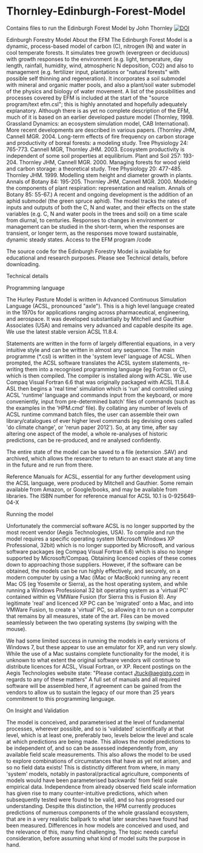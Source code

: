 # Thornley-Edinburgh-Forest-Model
Contains files to run the Edinburgh Forest Model by John Thornley
[![DOI](https://zenodo.org/badge/452433269.svg)](https://zenodo.org/badge/latestdoi/452433269)

Edinburgh Forestry Model
About the EFM
The Edinburgh Forest Model is a dynamic, process-based model of carbon (C),
nitrogen (N) and water in cool temperate forests. It simulates tree growth (evergreen
or deciduous) with growth responses to the environment (e.g. light, temperature, day
length, rainfall, humidity, wind, atmospheric N deposition, CO2) and also to
management (e.g. fertilizer input, plantations or "natural forests" with possible self
thinning and regeneration). It incorporates a soil submodel with mineral and organic
matter pools, and also a plant/soil water submodel of the physics and biology of water
movement. A list of the possibilities and processes covered by EFM is included at the
start of the "source program/text efm.csl"; this is highly annotated and hopefully
adequately explanatory. Although there is as yet no complete description of the EFM,
much of it is based on an earlier developed pasture model (Thornley, 1998. Grassland
Dynamics: an ecosystem simulation model, CAB International). More recent
developments are described in various papers. (Thornley JHM, Cannell MGR. 2004.
Long-term effects of fire frequency on carbon storage and productivity of boreal
forests: a modeling study. Tree Physiology 24: 765-773. Cannell MGR, Thornley
JHM. 2003. Ecosystem productivity is independent of some soil properties at
equilibrium. Plant and Soil 257: 193-204. Thornley JHM, Cannell MGR. 2000.
Managing forests for wood yield and carbon storage: a theoretical study. Tree
Physiology 20: 477-485. Thornley JHM. 1999. Modelling stem height and diameter
growth in plants. Annals of Botany 84: 195-205. Thornley JHM, Cannell MGR. 2000.
Modeling the components of plant respiration: representation and realism. Annals of
Botany 85: 55-67.) A recent and ongoing development is the addition of an aphid
submodel (the green spruce aphid).
The model tracks the rates of inputs and outputs of both the C, N and water, and their
effects on the state variables (e.g. C, N and water pools in the trees and soil) on a time
scale from diurnal, to centuries. Responses to changes in environment or
management can be studied in the short-term, when the responses are transient, or
longer term, as the responses move toward sustainable, dynamic steady states.
Access to the EFM program /code

The source code for the Edinburgh Forestry Model is available for educational and
research purposes. Please see Technical details, before downloading.

Technical details

Programming language

The Hurley Pasture Model is written in Advanced Continuous Simulation
Language (ACSL, pronounced "axle"). This is a high level language created in the
1970s for applications ranging across pharmaceutical, engineering, and aerospace. It
was developed substantially by Mitchell and Gauthier Associates (USA) and remains
very advanced and capable despite its age. We use the latest stable version ACSL
11.8.4.

Statements are written in the form of largely differential equations, in a very intuitive
style and can be written in almost any sequence. The main programme (*.csl) is
written in the 'system level' language of ACSL. When prompted, the ACSL software
translates the ACSL system statements, re-writing them into a recognised
programming language (eg Fortran or C), which is then compiled. The compiler is
installed along with ACSL. We use Compaq Visual Fortran 6.6 that was originally
packaged with ACSL 11.8.4. ASL then begins a 'real time' simulation which is 'run'
and controlled using ACSL 'runtime' language and commands input from the
keyboard, or more conveniently, input from pre-determined batch' files of commands
(such as the examples in the 'HPM.cmd' file). By collating any number of levels of
ACSL runtime command batch files, the user can assemble their own
library/catalogues of ever higher level commands (eg devising ones called 'do climate
change', or 'rerun paper 2012'). So, at any time, after say altering one aspect of the
model, a whole re-analyses of historic predictions, can be re-produced, and re
analysed confidently.

The entire state of the model can be saved to a file (extension .SAV) and archived,
which allows the researcher to return to an exact state at any time in the future and re
run from there.

Reference Manuals for ACSL, essential for any further development using the ACSL
language, were produced by Mitchell and Gauthier. Some remain available from
Amazon, or Google/books, and may be available from libraries. The ISBN number for
reference manual for ACSL 10.1 is 0-925649-04-X

Running the model

Unfortunately the commercial software ACSL is no longer supported by the most
recent vendor (Aegis Technologies, USA). To compile and run the model requires a
specific operating system (Microsoft Windows XP Professional, 32bit) which is no
longer supported by Microsoft, and various software packages (eg Compaq Visual
Fortran 6.6) which is also no longer supported by Microsoft/Compaq. Obtaining
licenced copies of these comes down to approaching those suppliers.
However, if the software can be obtained, the models can be run highly effectively, and
securely, on a modern computer by using a Mac (iMac or MacBook) running any
recent Mac OS (eg Yosemite or Sierra), as the host operating system, and while
running a Windows Professional 32 bit operating system as a 'virtual PC' contained
within eg VMWare Fusion (for Sierra this is Fusion 8). Any legitimate 'real' and
licenced XP PC can be 'migrated' onto a Mac, and into VMWare Fusion, to create a
'virtual' PC, so allowing it to run on a computer that remains by all measures, state of
the art. Files can be moved seamlessly between the two operating systems (by swiping
with the mouse).

We had some limited success in running the models in early versions of Windows 7,
but these appear to use an emulator for XP, and run very slowly.
While the use of a Mac sustains complete functionality for the model, it is unknown to
what extent the original software vendors will continue to distribute licences for ACSL,
Visual Fortran, or XP. Recent postings on the Aegis Technologies website state:
"Please contact Jtuck@aegistg.com in regards to any of these matters"
A full set of manuals and all required software will be assembled here, if agreement
can be gained from the vendors to allow us to sustain the legacy of our more than 25
years commitment to this programming language.

On Insight and Validation

The model is conceived, and parameterised at the level of fundamental processes,
wherever possible, and so is 'validated' scientifically at that level, which is at least one,
preferably two, levels below the level and scale at which predictions are being made.
This allows the model predictions to be independent of, and so can be assessed
independently from, any available field scale measurements. This also allows the
model to be used to explore combinations of circumstances that have as yet not arisen,
and so no field data exists! This is distinctly different from where, in many 'system'
models, notably in pastoral/practical agriculture, components of models would have
been parameterised backwards' from field scale empirical data. Independence from
already observed field scale information has given rise to many counter-intuitive
predictions, which when subsequently tested were found to be valid, and so has
progressed our understanding. Despite this distinction, the HPM currently produces
predictions of numerous components of the whole grassland ecosystem, that are in a
very realistic ballpark to what later searches have found had been measured.
Differences in how models are conceived and used, and the relevance of this, many
find challenging. The topic needs careful consideration, before assuming what kind of
model suits the purpose in hand.
